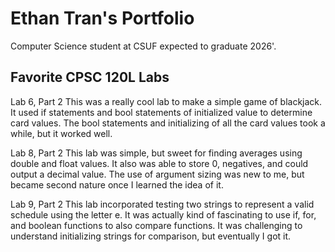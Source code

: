 # Ethan Tran's Portfolio

Computer Science student at CSUF expected to graduate 2026'.

## Favorite CPSC 120L Labs
Lab 6, Part 2
This was a really cool lab to make a simple game of blackjack. It used if statements and bool statements of initialized value to determine card values. The bool statements and initializing of all the card values took a while, but it worked well.

Lab 8, Part 2
This lab was simple, but sweet for finding averages using double and float values. It also was able to store 0, negatives, and could output a decimal value. The use of argument sizing was new to me, but became second nature once I learned the idea of it.

Lab 9, Part 2
This lab incorporated testing two strings to represent a valid schedule using the letter e. It was actually kind of fascinating to use if, for, and boolean functions to also compare functions. It was challenging to understand initializing strings for comparison, but eventually I got it.
